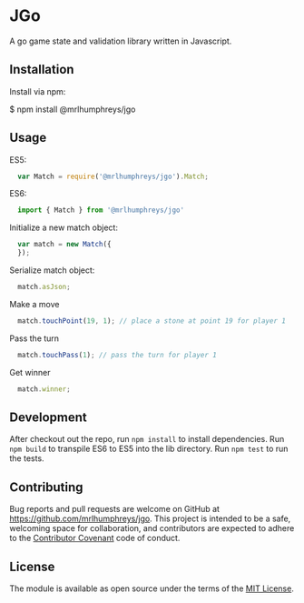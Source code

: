 # JGo

A go game state and validation library written in Javascript.

## Installation

Install via npm:

  $ npm install @mrlhumphreys/jgo

## Usage

ES5:

```javascript
  var Match = require('@mrlhumphreys/jgo').Match;
```

ES6:

```javascript
  import { Match } from '@mrlhumphreys/jgo'
```

Initialize a new match object:

```javascript 
  var match = new Match({
  });
```

Serialize match object:

```javascript
  match.asJson;
```

Make a move

```javascript
  match.touchPoint(19, 1); // place a stone at point 19 for player 1
```

Pass the turn

```javascript
  match.touchPass(1); // pass the turn for player 1
```

Get winner

```javascript
  match.winner;
```

## Development

After checkout out the repo, run `npm install` to install dependencies. Run `npm build` to transpile ES6 to ES5 into the lib directory. Run `npm test` to run the tests.

## Contributing

Bug reports and pull requests are welcome on GitHub at https://github.com/mrlhumphreys/jgo. This project is intended to be a safe, welcoming space for collaboration, and contributors are expected to adhere to the [Contributor Covenant](http://contributor-covenant.org) code of conduct.

## License

The module is available as open source under the terms of the [MIT License](http://opensource.org/licenses/MIT).
